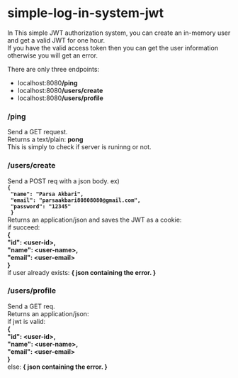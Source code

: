 # simple-log-in-system-jwt<br/>
<p>In This simple JWT authorization system, you can create an in-memory user and get a valid JWT for one hour.<br/>
If you have the valid access token then you can get the user information otherwise you will get an error.</p>
<p>There are only three endpoints:</p>
<ul>
  <li>localhost:8080<b>/ping</b></li>
  <li>localhost:8080<b>/users/create</b></li>
  <li>localhost:8080<b>/users/profile</b></li>
</ul>
<h3>/ping</h3>
<p>Send a GET request.<br/>
Returns a text/plain: <b>pong</b><br/>
This is simply to check if server is runinng or not.</p>
<h3>/users/create</h3>
<p>Send a POST req with a json body. ex)<br/>
<code><b background:"gray">{<br/> "name": "Parsa Akbari",<br/> "email": "parsaakbari80808080@gmail.com",<br/> "password": "12345"<br/> }</b></code><br/>
Returns an application/json and saves the JWT as a cookie:<br/>
if succeed:<br/> <b>{<br/> "id": &lt;user-id&gt;,<br/> "name": &lt;user-name&gt;,<br/> "email": &lt;user-email&gt;<br/> }</b><br/>
if user already exists: <b>{ json containing the error. }</b></p>
<h3>/users/profile</h3>
<p>Send a GET req.<br/>
Returns an application/json:<br/>
if jwt is valid:<br/> <b>{<br/> "id": &lt;user-id&gt;,<br/> "name": &lt;user-name&gt;,<br/> "email": &lt;user-email&gt;<br/> }</b><br/>
else: <b>{ json containing the error. }</b></p>
  
  
  
